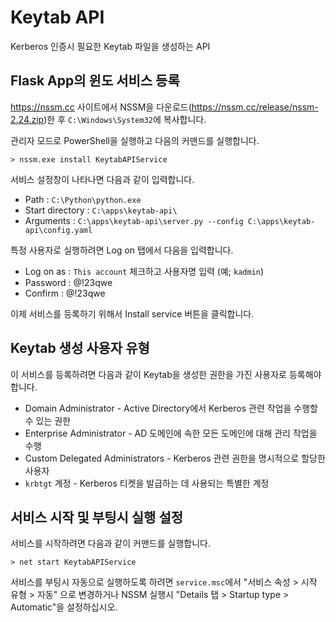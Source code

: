 # Keytab API

Kerberos 인증시 필요한 Keytab 파일을 생성하는 API

## Flask App의 윈도 서비스 등록

https://nssm.cc 사이트에서 NSSM을 다운로드(https://nssm.cc/release/nssm-2.24.zip)한 후 `C:\Windows\System32`에 복사합니다.

관리자 모드로 PowerShell을 실행하고 다음의 커맨드를 실행합니다.

```
> nssm.exe install KeytabAPIService
```

서비스 설정창이 나타나면 다음과 같이 입력합니다. 

* Path : `C:\Python\python.exe`
* Start directory : `C:\apps\keytab-api\`
* Arguments : `C:\apps\keytab-api\server.py --config C:\apps\keytab-api\config.yaml`

특정 사용자로 실행하려면 Log on 탭에서 다음을 입력합니다.

* Log on as : `This account` 체크하고 사용자명 입력 (예; `kadmin`)
* Password : @!23qwe
* Confirm : @!23qwe

이제 서비스를 등록하기 위해서 Install service 버튼을 클릭합니다.

## Keytab 생성 사용자 유형

이 서비스를 등록하려면 다음과 같이 Keytab을 생성한 권한을 가진 사용자로 등록해야 합니다.

* Domain Administrator - Active Directory에서 Kerberos 관련 작업을 수행할 수 있는 권한
* Enterprise Administrator - AD 도메인에 속한 모든 도메인에 대해 관리 작업을 수행
* Custom Delegated Administrators - Kerberos 관련 권한을 명시적으로 할당한 사용자
* `krbtgt` 계정 - Kerberos 티켓을 발급하는 데 사용되는 특별한 계정

## 서비스 시작 및 부팅시 실행 설정

서비스를 시작하려면 다음과 같이 커맨드를 실행합니다.

```
> net start KeytabAPIService
```

서비스를 부팅시 자동으로 실행하도록 하려면 `service.msc`에서 "서비스 속성 > 시작 유형 > 자동" 으로 변경하거나 NSSM 실행시 "Details 탭 > Startup type > Automatic"을 설정하십시오.

